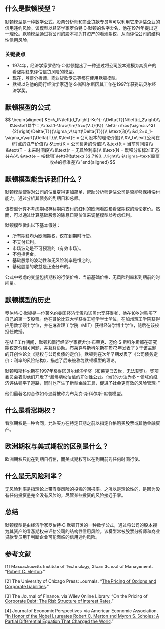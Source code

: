 ## 什么是默顿模型？

默顿模型是一种数学公式，股票分析师和商业贷款专员等可以利用它来评估企业的信用违约风险。该模型以经济学家罗伯特·C·默顿的名字命名，他在1974年提出这一理论。默顿模型通过将公司的股本视为其资产的看涨期权，从而评估公司的结构性信用风险。

### 关键要点

- 1974年，经济学家罗伯特·C·默顿提出了一种通过将公司股本建模为其资产的看涨期权来评估信贷风险的模型。
- 现在，股票分析师、商业贷款专员等都在使用默顿模型。
- 默顿以及他的同行经济学家迈伦·S·斯科尔斯因其工作在1997年获得诺贝尔经济学奖。

## 默顿模型的公式

$$ \begin{aligned} &E=V_tN\left(d_1\right)-Ke^{-r\Delta{T}}N\left(d_2\right)\\ &\textbf{其中：}\\ &d_1=\frac{\ln{\frac{V_t}{K}}+\left(r+\frac{\sigma_v^2}{2}\right)\Delta{T}}{\sigma_v\sqrt{\Delta{T}}}\\ &\text{和}\\ &d_2=d_1-\sigma_v\sqrt{\Delta{T}}\\ &\text{E = 公司股本的理论价值}\\ &V_t=\text{公司在t时点的资产价值}\\ &\text{K = 公司债务的价值}\\ &\text{t = 当前时间段}\\ &\text{T = 未来时间段}\\ &\text{r = 无风险利率}\\ &\text{N = 累积分布标准正态分布}\\ &\text{e = 指数项}\left(例如\text{ }2.7183...\right)\\ &\sigma=\text{股票收益的标准差}\\ \end{aligned} $$

## 默顿模型能告诉我们什么？

默顿模型使得对公司的估值变得更加简单，帮助分析师评估公司是否能够保持偿付能力，通过分析其债务的到期日和总额。

该模型计算不考虑期权存续期内支付的红利的欧洲看跌和看涨期权的理论定价。然而，可以通过计算基础股票的除息日期价值来调整模型以考虑红利。

默顿模型做出以下基本假设：

- 所有期权均为欧洲期权，仅在到期时行使。
- 不支付红利。
- 市场波动是不可预测的（有效市场）。
- 不包括佣金。
- 基础股票的波动性和无风险利率是恒定的。
- 基础股票的收益是正态分布的。

公式中考虑的变量包括期权的行使价格、当前基础价格、无风险利率和到期前的时间量。

## 默顿模型的历史

罗伯特·C·默顿是一位著名的美国经济学家和诺贝尔奖获得者，他在10岁时购买了自己的第一支股票。他在哥伦比亚大学获得工程学学士学位，在加州理工学院获得应用数学硕士学位，并在麻省理工学院（MIT）获得经济学博士学位，随后在该校担任教授。

在MIT工作期间，默顿和同行经济学家费舍尔·布莱克、迈伦·S·斯科尔斯都在研究期权定价相关问题，并互相协助。布莱克与斯科尔斯在1973年发表了关于该主题的开创性论文《期权与公司负债的定价》。默顿则在次年早期发表了《公司债务定价：利率的风险结构》，描述了后来被称为默顿模型的理论。

默顿和斯科尔斯在1997年获得诺贝尔经济学奖（布莱克已去世，无法获奖）。奖项委员会表彰他们开发了“股票期权估值的开创性公式。他们的方法为多个领域的经济评估铺平了道路，同时也产生了新型金融工具，促进了社会更有效的风险管理。”

他们最著名的合作如今通常被称为布莱克-斯科尔斯-默顿模型。

## 什么是看涨期权？

看涨期权是一种合同，允许买方在特定日期之前以指定价格购买股票或其他金融资产。

## 欧洲期权与美式期权的区别是什么？

欧洲期权只能在到期日行使，而美式期权可以在到期前的任何时间行使。

## 什么是无风险利率？

无风险利率是指理论上带有零风险的投资的回报率。之所以是理论性的，是因为没有任何投资是完全没有风险的，尽管某些投资的风险接近于零。

## 总结

默顿模型是由经济学家罗伯特·C·默顿开发的一种数学公式，通过将公司的股本视为其资产的看涨期权来评估公司的结构性信用风险。该模型常被股票分析师和商业贷款专员用于判断企业可能面临的信用违约风险。

## 参考文献

[1] Massachusetts Institute of Technology, Sloan School of Management. “[Robert C. Merton](https://mitsloan.mit.edu/faculty/directory/robert-c-merton).”

[2] The University of Chicago Press: Journals. “[The Pricing of Options and Corporate Liabilities](https://www.journals.uchicago.edu/doi/10.1086/260062).”

[3] The Journal of Finance, via Wiley Online Library. “[On the Pricing of Corporate Debt: The Risk Structure of Interest Rates](https://onlinelibrary.wiley.com/doi/10.1111/j.1540-6261.1974.tb03058.x).”

[4] Journal of Economic Perspectives, via American Economic Association. “[In Honor of the Nobel Laureates Robert C. Merton and Myron S. Scholes: A Partial Differential Equation That Changed the World](https://pubs.aeaweb.org/doi/pdfplus/10.1257/jep.13.4.229).”
